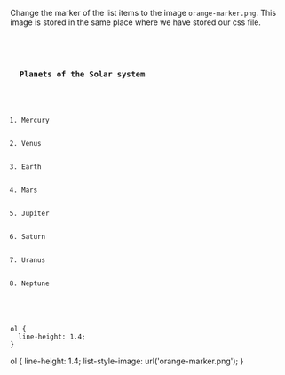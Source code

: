 Change the marker of the list items
to the image `orange-marker.png`. This
image is stored in the same place
where we have stored our css file.

<codeblock language="css" type="exercise" testMode="fixedInput">
<code>
<panel language="html">
<h3>
  Planets of the Solar system
</h3>
<ol>
  <li>Mercury</li>
  <li>Venus</li>
  <li>Earth</li>
  <li>Mars</li>
  <li>Jupiter</li>
  <li>Saturn</li>
  <li>Uranus</li>
  <li>Neptune</li>
</ol>
</panel>
<panel language="css">
ol {
  line-height: 1.4;
}
</panel>
</code>

<solution>
ol {
  line-height: 1.4;
  list-style-image: url('orange-marker.png');
}
</solution>
</codeblock>